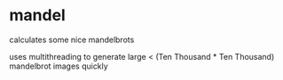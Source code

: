 # mandel
calculates some nice mandelbrots

uses multithreading to generate large < (Ten Thousand * Ten Thousand) mandelbrot images quickly
